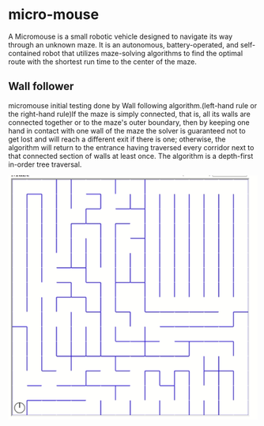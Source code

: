 # micro-mouse

A Micromouse is a small robotic vehicle designed to navigate its way through an unknown maze. It is an autonomous, battery-operated, and self-contained robot that utilizes maze-solving algorithms to find the optimal route with the shortest run time to the center of the maze.

## Wall follower 

micromouse initial testing done by Wall following algorithm.(left-hand rule or the right-hand rule)If the maze is simply connected, that is, all its walls are connected together or to the maze's outer boundary, then by keeping one hand in contact with one wall of the maze the solver is guaranteed not to get lost and will reach a different exit if there is one; otherwise, the algorithm will return to the entrance having traversed every corridor next to that connected section of walls at least once. The algorithm is a depth-first in-order tree traversal.


![alt text](https://github.com/praveendhananjaya/micro-mouse/blob/main/doc/right_al.gif?raw=true)


